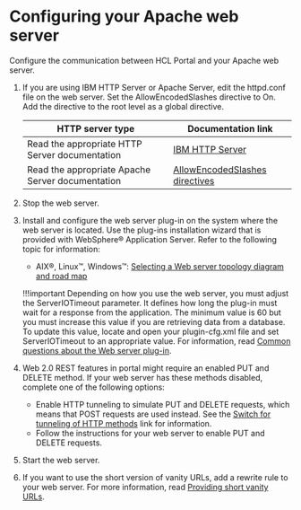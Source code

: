 # Configuring your Apache web server

Configure the communication between HCL Portal and your Apache web server.

1.  If you are using IBM HTTP Server or Apache Server, edit the httpd.conf file on the web server. Set the AllowEncodedSlashes directive to On. Add the directive to the root level as a global directive.

    |HTTP server type|Documentation link|
    |----------------|------------------|
    |Read the appropriate HTTP Server documentation|[IBM HTTP Server](https://www.ibm.com/docs/en/ibm-http-server/9.0.5)|
    |Read the appropriate Apache Server documentation|[AllowEncodedSlashes directives](http://httpd.apache.org/docs/2.0/mod/core.html#allowencodedslashes)|

2.  Stop the web server.

3.  Install and configure the web server plug-in on the system where the web server is located. Use the plug-ins installation wizard that is provided with WebSphere® Application Server. Refer to the following topic for information:

    -   AIX®, Linux™, Windows™: [Selecting a Web server topology diagram and road map](https://www.ibm.com/docs/en/was-nd/9.0.5?topic=installation-selecting-web-server-topology-diagram-roadmap)
    
    !!!important
        Depending on how you use the web server, you must adjust the ServerIOTimeout parameter. It defines how long the plug-in must wait for a response from the application. The minimum value is 60 but you must increase this value if you are retrieving data from a database. To update this value, locate and open your plugin-cfg.xml file and set ServerIOTimeout to an appropriate value. For information, read [Common questions about the Web server plug-in](https://support.hcltechsw.com/csm).

4.  Web 2.0 REST features in portal might require an enabled PUT and DELETE method. If your web server has these methods disabled, complete one of the following options:

    -   Enable HTTP tunneling to simulate PUT and DELETE requests, which means that POST requests are used instead. See the [Switch for tunneling of HTTP methods](https://pages.git.cwp.pnp-hcl.com/CWPdoc/dx-mkdocs/in-progress/extend_dx/apis/puma_spi/remote_rest_service_for_puma/remote_puma_rest_svc_implementation/uprof_rest_wp_tnlhttp) link for information.
    -   Follow the instructions for your web server to enable PUT and DELETE requests.
    
5.  Start the web server.

6.  If you want to use the short version of vanity URLs, add a rewrite rule to your web server. For more information, read [Providing short vanity URLs](https://pages.git.cwp.pnp-hcl.com/CWPdoc/dx-mkdocs/in-progress/manage_content/wcm/wcm_content_delivery/vanity_url/adm_vanity_url/van_url_short).



